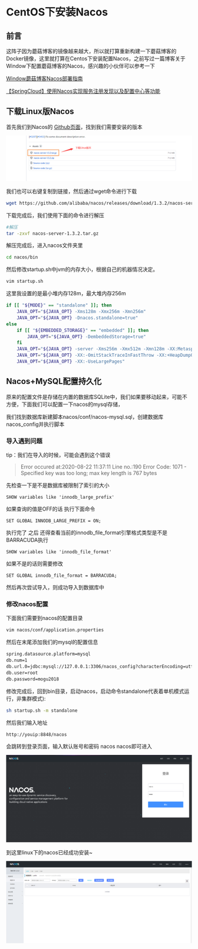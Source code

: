 # CentOS下安装Nacos

## 前言

这阵子因为蘑菇博客的镜像越来越大，所以就打算重新构建一下蘑菇博客的Docker镜像，这里就打算在Centos下安装配置Nacos，之前写过一篇博客关于Window下配置蘑菇博客的Nacos，感兴趣的小伙伴可以参考一下

[Window蘑菇博客Nacos部署指南](http://moguit.cn/#/info?blogUid=8dc52bd61e36fa56cfc7699815375572)

[【SpringCloud】使用Nacos实现服务注册发现以及配置中心等功能](http://moguit.cn/#/info?blogUid=e6e619349d31dded928c9265c5a9c672)

## 下载Linux版Nacos

首先我们到Nacos的 [Github页面](https://github.com/alibaba/nacos/releases)，找到我们需要安装的版本

![image-20200822112106696](images/image-20200822112106696.png)

我们也可以右键复制到链接，然后通过wget命令进行下载

```bash
wget https://github.com/alibaba/nacos/releases/download/1.3.2/nacos-server-1.3.2.tar.gz
```

下载完成后，我们使用下面的命令进行解压

```bash
#解压
tar -zxvf nacos-server-1.3.2.tar.gz
```

解压完成后，进入nacos文件夹里

```bash
cd nacos/bin
```

然后修改startup.sh中jvm的内存大小，根据自己的机器情况决定。

```bash
vim startup.sh
```

这里我设置的是最小堆内存128m，最大堆内存256m

```bash
if [[ "${MODE}" == "standalone" ]]; then
    JAVA_OPT="${JAVA_OPT} -Xms128m -Xmx256m -Xmn256m"
    JAVA_OPT="${JAVA_OPT} -Dnacos.standalone=true"
else
    if [[ "${EMBEDDED_STORAGE}" == "embedded" ]]; then
        JAVA_OPT="${JAVA_OPT} -DembeddedStorage=true"
    fi
    JAVA_OPT="${JAVA_OPT} -server -Xms256m -Xmx512m -Xmn128m -XX:MetaspaceSize=128m -XX:MaxMetaspaceSize=320m"
    JAVA_OPT="${JAVA_OPT} -XX:-OmitStackTraceInFastThrow -XX:+HeapDumpOnOutOfMemoryError -XX:HeapDumpPath=${BASE_DIR}/logs/java_heapdump.hprof"
    JAVA_OPT="${JAVA_OPT} -XX:-UseLargePages"
```

## Nacos+MySQL配置持久化

原来的配置文件是存储在内置的数据库SQLite中，我们如果要移动起来，可能不方便，下面我们可以配置一下nacos的mysql存储，

我们找到数据库新建脚本nacos/conf/nacos-mysql.sql，创建数据库nacos_config并执行脚本

### 导入遇到问题

tip：我们在导入的时候，可能会遇到这个错误

>Error occured at:2020-08-22 11:37:11
>Line no.:190
>Error Code: 1071 - Specified key was too long; max key length is 767 bytes

先检查一下是不是数据库被限制了索引的大小

```
SHOW variables like 'innodb_large_prefix'
```

如果查询的值是OFF的话 执行下面命令

```
SET GLOBAL INNODB_LARGE_PREFIX = ON;
```

执行完了 之后 还得查看当前的innodb_file_format引擎格式类型是不是BARRACUDA执行

```
SHOW variables like 'innodb_file_format'
```

如果不是的话则需要修改

```
SET GLOBAL innodb_file_format = BARRACUDA;
```

然后再次尝试导入，则成功导入到数据库中

### 修改nacos配置

下面我们需要到nacos的配置目录

```bash
vim nacos/conf/application.properties
```

然后在末尾添加我们的mysql的配置信息

```bash
spring.datasource.platform=mysql
db.num=1
db.url.0=jdbc:mysql://127.0.0.1:3306/nacos_config?characterEncoding=utf8&connectTimeout=1000&socketTimeout=3000&autoReconnect=true&useUnicode=true&useSSL=false&serverTimezone=UTC
db.user=root
db.password=mogu2018
```

修改完成后，回到bin目录，启动nacos，启动命令standalone代表着单机模式运行，非集群模式):

```bash
sh startup.sh -m standalone
```

然后我们输入地址

```bash
http://youip:8848/nacos
```

会跳转到登录页面，输入默认账号和密码  nacos  nacos即可进入

![image-20200822115650579](images/image-20200822115650579.png)



到这里linux下的nacos已经成功安装~

![image-20200822120856725](images/image-20200822120856725.png)